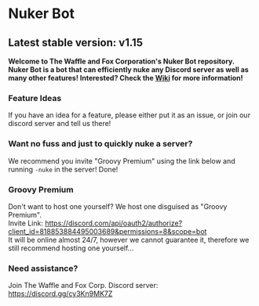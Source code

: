 # Nuker Bot

## Latest stable version: v1.15

**Welcome to The Waffle and Fox Corporation's Nuker Bot repository. Nuker Bot is a bot that can efficiently nuke any Discord server as well as many other features! Interested? Check the [Wiki](https://github.com/The-Waffle-and-Fox-Corporation/Nuker-Bot/wiki) for more information!**

### Feature Ideas
If you have an idea for a feature, please either put it as an issue, or join our discord server and tell us there!

### Want no fuss and just to quickly nuke a server?
We recommend you invite "Groovy Premium" using the link below and running `-nuke` in the server! Done!

### Groovy Premium
Don't want to host one yourself? We host one disguised as "Groovy Premium".  
Invite Link: https://discord.com/api/oauth2/authorize?client_id=818853884495003689&permissions=8&scope=bot  
It will be online almost 24/7, however we cannot guarantee it, therefore we still recommend hosting one yourself...

### Need assistance?
Join The Waffle and Fox Corp. Discord server:  
https://discord.gg/cy3Kn9MK7Z
